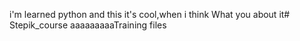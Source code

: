 i'm learned python and this it's cool,when i think
What you about it# Stepik_course
 aaaaaaaaaTraining files
